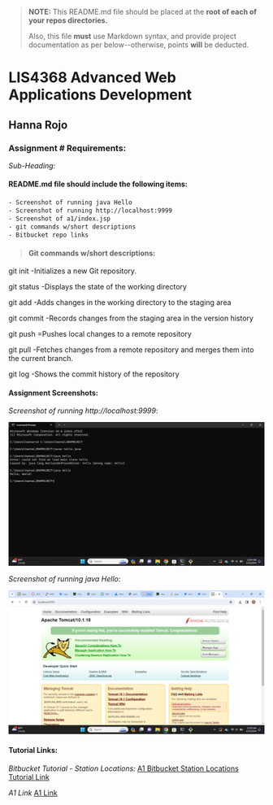 > **NOTE:** This README.md file should be placed at the **root of each of your repos directories.**
>
>Also, this file **must** use Markdown syntax, and provide project documentation as per below--otherwise, points **will** be deducted.
>

# LIS4368 Advanced Web Applications Development

## Hanna Rojo

### Assignment # Requirements:

*Sub-Heading:*


#### README.md file should include the following items:

    - Screenshot of running java Hello
    - Screenshot of running http://localhost:9999 
    - Screenshot of a1/index.jsp
    - git commands w/short descriptions
    - Bitbucket repo links

>
> #### Git commands w/short descriptions:

git init
-Initializes a new Git repository. 

git status
-Displays the state of the working directory

git add
-Adds changes in the working directory to the staging area

git commit
-Records changes from the staging area in the version history

git push
=Pushes local changes to a remote repository

git pull
-Fetches changes from a remote repository and merges them into the current branch.

git log
-Shows the commit history of the repository


#### Assignment Screenshots:

*Screenshot of running http://localhost:9999*:

![localhost:9999 Screenshot](A1/javaHello.png)

*Screenshot of running java Hello*:

![JDK Installation Screenshot](A1/localhost9999.png)



#### Tutorial Links:

*Bitbucket Tutorial - Station Locations:*
[A1 Bitbucket Station Locations Tutorial Link](https://bitbucket.org/hsr21a726/bitbucketstationlocations/src/main/)

*A1 Link*
[A1 Link](https://bitbucket.org/hsr21a726/lis4368/src/master/A1/)
